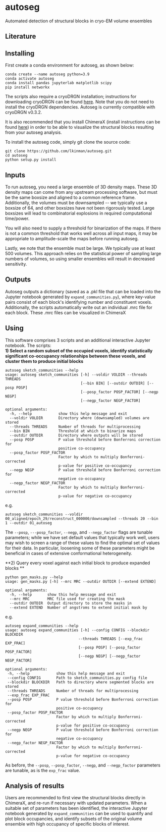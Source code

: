 # autoseg
Automated detection of structural blocks in cryo-EM volume ensembles 
  
## Literature
     
   
## Installing  
First create a conda environment for autoseg, as shown below:
```
conda create --name autoseg python=3.9
conda activate autoseg
conda install pandas jupyterlab matplotlib scipy
pip install networkx
```

The scripts also require a cryoDRGN installation; instructions for downloading cryoDRGN can be found [here](https://github.com/zhonge/cryodrgn). Note that you do not need to install the cryoDRGN dependencies. Autoseg is currently compatible with cryoDRGN v0.3.2. 

It is also recommended that you install ChimeraX (install instructions can be found [here](https://www.cgl.ucsf.edu/chimera/download.html)) in order to be able to visualize the structural blocks resulting from your autoseg analysis.

To install the autoseg code, simply git clone the source code:
```
git clone https://github.com/lkinman/autoseg.git
cd autoseg
python setup.py install
```

## Inputs
To run autoseg, you need a large ensemble of 3D density maps. These 3D density maps can come from any upstream processing software, but must be the same boxsize and aligned to a common reference frame. Additionally, the volumes must be downsampled -- we typically use a boxsize of 64, and other boxsizes have not been rigorously tested. Large boxsizes will lead to combinatorial explosions in required computational time/power. 

You will also need to supply a threshold for binarization of the maps. If there is not a common threshold that works well across all input maps, it may be appropriate to amplitude-scale the maps before running autoseg. 

Lastly, we note that the ensemble must be large. We typically use at least 500 volumes. This approach relies on the statistical power of sampling large numbers of volumes, so using smaller ensembles will result in decreased sensitivity.

## Outputs
Autoseg outputs a dictionary (saved as a .pkl file that can be loaded into the Jupyter notebook generated by ```expand_communities.py```), where key-value pairs consist of each block's identifying number and constituent voxels. Additionally, the scripts automatically write out an individual .mrc file for each block. These .mrc files can be visualized in ChimeraX 

## Using  
This software comprises 3 scripts and an additional interactive Jupyter notebook. The scripts:  
**1) Select a random subset of the occupied voxels, identify statistically significant co-occupancy relationships between these voxels, and cluster them to produce initial blocks** 
 
```
autoseg sketch_communities --help
usage: autoseg sketch_communities [-h] --voldir VOLDIR --threads THREADS
                                  [--bin BIN] [--outdir OUTDIR] [--posp POSP]
                                  [--posp_factor POSP_FACTOR] [--negp NEGP]
                                  [--negp_factor NEGP_FACTOR]

optional arguments:
  -h, --help            show this help message and exit
  --voldir VOLDIR       Directory where (downsampled) volumes are stored
  --threads THREADS     Number of threads for multiprocessing
  --bin BIN             Threshold at which to binarize maps
  --outdir OUTDIR       Directory where outputs will be stored
  --posp POSP           P value threshold before Bonferroni correction for
                        positive co-occupancy
  --posp_factor POSP_FACTOR
                        Factor by which to multiply Bonferroni-corrected
                        p-value for positive co-occupancy
  --negp NEGP           P value threshold before Bonferroni correction for
                        negative co-occupancy
  --negp_factor NEGP_FACTOR
                        Factor by which to multiply Bonferroni-corrected
                        p-value for negative co-occupancy

```  
e.g.
  
```
autoseg sketch_communities --voldir 00_aligned/epoch_29/reconstruct_000000/downsampled --threads 20 --bin 1 --outdir 01_autoseg 
```  
The ```--posp```, ```---posp_factor```, ```--negp```, and ```--negp_factor``` flags are tunable parameters; while we have set default values that typically work well, users may wish to screen a range of these values to find the optimal set of values for their data. In particular, loosening some of these parameters might be beneficial in cases of extensive conformational heterogeneity.


**2) Query every voxel against each initial block to produce expanded blocks ** 
  
```
python gen_masks.py --help
usage: gen_masks.py [-h] --mrc MRC --outdir OUTDIR [--extend EXTEND]

optional arguments:
  -h, --help       show this help message and exit
  --mrc MRC        MRC file used for creating the mask
  --outdir OUTDIR  Output directory to store the masks in
  --extend EXTEND  Number of angstroms to extend initial mask by
```  
 e.g.   
   
 ```
autoseg expand_communities --help
usage: autoseg expand_communities [-h] --config CONFIG --blockdir BLOCKDIR
                                  --threads THREADS [--exp_frac EXP_FRAC]
                                  [--posp POSP] [--posp_factor POSP_FACTOR]
                                  [--negp NEGP] [--negp_factor NEGP_FACTOR]

optional arguments:
  -h, --help            show this help message and exit
  --config CONFIG       Path to sketch_communities.py config file
  --blockdir BLOCKDIR   Path to directory where segmented blocks are stored
  --threads THREADS     Number of threads for multiprocessing
  --exp_frac EXP_FRAC
  --posp POSP           P value threshold before Bonferroni correction for
                        positive co-occupancy
  --posp_factor POSP_FACTOR
                        Factor by which to multiply Bonferroni-corrected
                        p-value for positive co-occupancy
  --negp NEGP           P value threshold before Bonferroni correction for
                        negative co-occupancy
  --negp_factor NEGP_FACTOR
                        Factor by which to multiply Bonferroni-corrected
                        p-value for negative co-occupancy

 ```  

As before, the ```--posp```, ```--posp_factor```, ```--negp```, and ```--negp_factor``` parameters are tunable, as is the ```exp_frac``` value. 

## Analysis of results
Users are recommended to first view the structural blocks directly in ChimeraX, and re-run if necessary with updated parameters. When a suitable set of parameters has been identified, the interactive Jupyter notebook generated by ```expand_communities``` can be used to quantify and plot block occupancies, and identify subsets of the original volume ensemble with high occupancy of specific blocks of interest. 
